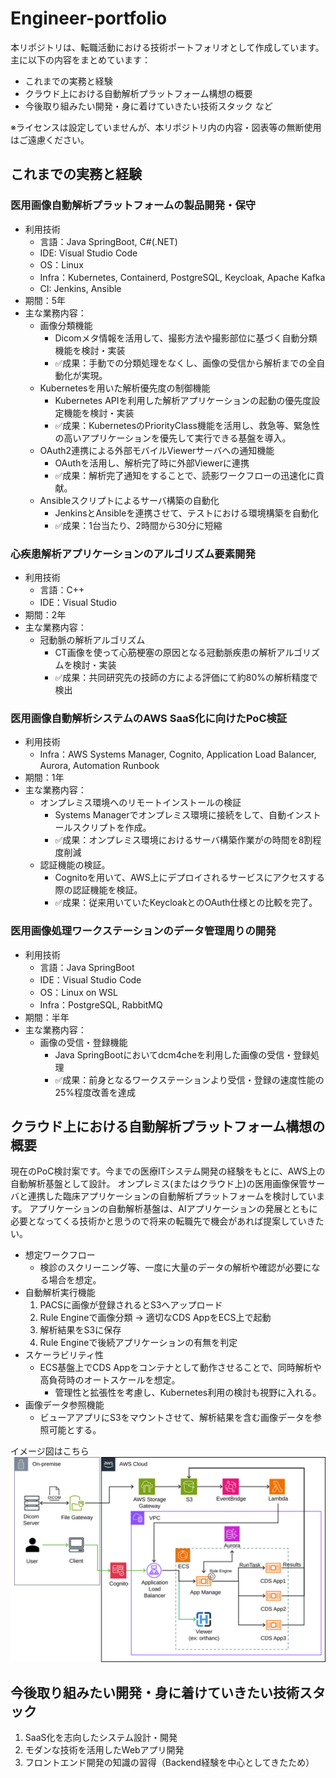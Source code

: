 # Engineer-portfolio

本リポジトリは、転職活動における技術ポートフォリオとして作成しています。
主に以下の内容をまとめています：

- これまでの実務と経験
- クラウド上における自動解析プラットフォーム構想の概要
- 今後取り組みたい開発・身に着けていきたい技術スタック など

※ライセンスは設定していませんが、本リポジトリ内の内容・図表等の無断使用はご遠慮ください。

## これまでの実務と経験

### 医用画像自動解析プラットフォームの製品開発・保守
* 利用技術
  * 言語：Java SpringBoot, C#(.NET)
  * IDE: Visual Studio Code
  * OS：Linux
  * Infra：Kubernetes, Containerd, PostgreSQL, Keycloak, Apache Kafka
  * CI: Jenkins, Ansible
* 期間：5年
* 主な業務内容：
  * 画像分類機能
    * Dicomメタ情報を活用して、撮影方法や撮影部位に基づく自動分類機能を検討・実装
    * ✅成果：手動での分類処理をなくし、画像の受信から解析までの全自動化が実現。
  * Kubernetesを用いた解析優先度の制御機能
    * Kubernetes APIを利用した解析アプリケーションの起動の優先度設定機能を検討・実装
    * ✅成果：KubernetesのPriorityClass機能を活用し、救急等、緊急性の高いアプリケーションを優先して実行できる基盤を導入。
  * OAuth2連携による外部モバイルViewerサーバへの通知機能
    * OAuthを活用し、解析完了時に外部Viewerに連携
    * ✅成果：解析完了通知をすることで、読影ワークフローの迅速化に貢献。
  * Ansibleスクリプトによるサーバ構築の自動化
    * JenkinsとAnsibleを連携させて、テストにおける環境構築を自動化
    * ✅成果：1台当たり、2時間から30分に短縮

### 心疾患解析アプリケーションのアルゴリズム要素開発
* 利用技術
  * 言語：C++
  * IDE：Visual Studio
* 期間：2年
* 主な業務内容：
  * 冠動脈の解析アルゴリズム
    * CT画像を使って心筋梗塞の原因となる冠動脈疾患の解析アルゴリズムを検討・実装
    * ✅成果：共同研究先の技師の方による評価にて約80%の解析精度で検出

### 医用画像自動解析システムのAWS SaaS化に向けたPoC検証
* 利用技術
  * Infra：AWS Systems Manager, Cognito, Application Load Balancer, Aurora, Automation Runbook
* 期間：1年
* 主な業務内容：
  * オンプレミス環境へのリモートインストールの検証
    * Systems Managerでオンプレミス環境に接続をして、自動インストールスクリプトを作成。
    * ✅成果：オンプレミス環境におけるサーバ構築作業がの時間を8割程度削減
  * 認証機能の検証。
    * Cognitoを用いて、AWS上にデプロイされるサービスにアクセスする際の認証機能を検証。
    * ✅成果：従来用いていたKeycloakとのOAuth仕様との比較を完了。

### 医用画像処理ワークステーションのデータ管理周りの開発
* 利用技術
  * 言語：Java SpringBoot
  * IDE：Visual Studio Code
  * OS：Linux on WSL
  * Infra：PostgreSQL, RabbitMQ
* 期間：半年
* 主な業務内容：
  * 画像の受信・登録機能
    * Java SpringBootにおいてdcm4cheを利用した画像の受信・登録処理
    * ✅成果：前身となるワークステーションより受信・登録の速度性能の25%程度改善を達成

## クラウド上における自動解析プラットフォーム構想の概要
現在のPoC検討案です。今までの医療ITシステム開発の経験をもとに、AWS上の自動解析基盤として設計。
オンプレミス(またはクラウド上)の医用画像保管サーバと連携した臨床アプリケーションの自動解析プラットフォームを検討しています。
アプリケーションの自動解析基盤は、AIアプリケーションの発展とともに必要となってくる技術かと思うので将来の転職先で機会があれば提案していきたい。

- 想定ワークフロー
  - 検診のスクリーニング等、一度に大量のデータの解析や確認が必要になる場合を想定。
- 自動解析実行機能
  1. PACSに画像が登録されるとS3へアップロード
  2. Rule Engineで画像分類 → 適切なCDS AppをECS上で起動
  3. 解析結果をS3に保存
  4. Rule Engineで後続アプリケーションの有無を判定
- スケーラビリティ性
  - ECS基盤上でCDS Appをコンテナとして動作させることで、同時解析や高負荷時のオートスケールを想定。
    - 管理性と拡張性を考慮し、Kubernetes利用の検討も視野に入れる。
- 画像データ参照機能
  - ビューアアプリにS3をマウントさせて、解析結果を含む画像データを参照可能とする。

イメージ図はこちら
![](images/poc.svg)

## 今後取り組みたい開発・身に着けていきたい技術スタック
1. SaaS化を志向したシステム設計・開発
2. モダンな技術を活用したWebアプリ開発
3. フロントエンド開発の知識の習得（Backend経験を中心としてきたため）